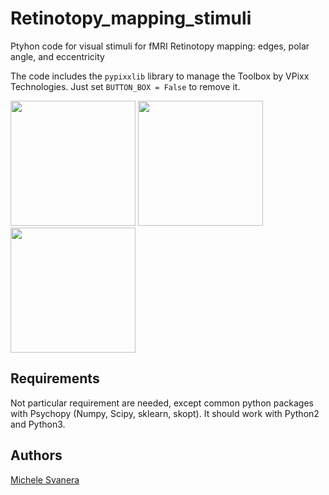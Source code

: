# Retinotopy_mapping_stimuli

Ptyhon code for visual stimuli for fMRI Retinotopy mapping: edges, polar angle, and eccentricity 

The code includes the `pypixxlib` library to manage the Toolbox by VPixx Technologies.
Just set `BUTTON_BOX = False` to remove it.

<p align="center">

<img src="https://github.com/rockNroll87q/Retinotopy_mapping_stimuli/blob/master/examples/eccentricity.gif" width="200" height="200" />  <img src="https://github.com/rockNroll87q/Retinotopy_mapping_stimuli/blob/master/examples/moving_bars.gif" width="200" height="200" /> <img src="https://github.com/rockNroll87q/Retinotopy_mapping_stimuli/blob/master/examples/polar_angle.gif" width="200" height="200" />

</p>


## Requirements

Not particular requirement are needed, except common python packages with Psychopy (Numpy, Scipy, sklearn, skopt).
It should work with Python2 and Python3.

## Authors

[Michele Svanera](https://github.com/rockNroll87q)




